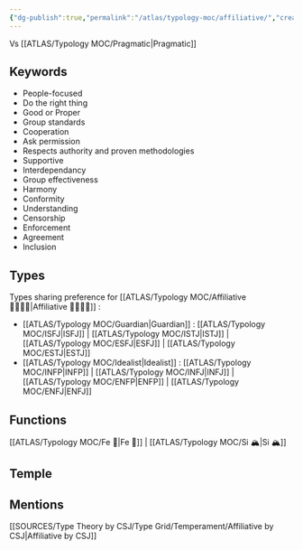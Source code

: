 ```yaml
---
{"dg-publish":true,"permalink":"/atlas/typology-moc/affiliative/","created":"","updated":"2023-02-27T19:46:42.166+01:00"}
---
```


Vs [[ATLAS/Typology MOC/Pragmatic\|Pragmatic]]

## Keywords
- People-focused
- Do the right thing
- Good or Proper
- Group standards
- Cooperation
- Ask permission
- Respects authority and proven methodologies
- Supportive
- Interdependancy
- Group effectiveness
- Harmony
- Conformity
- Understanding
- Censorship
- Enforcement
- Agreement
- Inclusion

## Types 
Types sharing preference for [[ATLAS/Typology MOC/Affiliative 👨‍👩‍👧‍👦\|Affiliative 👨‍👩‍👧‍👦]] : 
- [[ATLAS/Typology MOC/Guardian\|Guardian]] : [[ATLAS/Typology MOC/ISFJ\|ISFJ]] | [[ATLAS/Typology MOC/ISTJ\|ISTJ]] | [[ATLAS/Typology MOC/ESFJ\|ESFJ]] | [[ATLAS/Typology MOC/ESTJ\|ESTJ]]
- [[ATLAS/Typology MOC/Idealist\|Idealist]] : [[ATLAS/Typology MOC/INFP\|INFP]] | [[ATLAS/Typology MOC/INFJ\|INFJ]] | [[ATLAS/Typology MOC/ENFP\|ENFP]] | [[ATLAS/Typology MOC/ENFJ\|ENFJ]] 

## Functions 
[[ATLAS/Typology MOC/Fe 💉\|Fe 💉]] | [[ATLAS/Typology MOC/Si 🏔️\|Si 🏔️]]

## Temple 


## Mentions
[[SOURCES/Type Theory by CSJ/Type Grid/Temperament/Affiliative by CSJ\|Affiliative by CSJ]]

